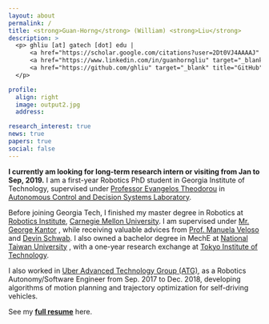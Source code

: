 ```yaml
---
layout: about
permalink: /
title: <strong>Guan-Horng</strong> (William) <strong>Liu</strong>
description: >
  <p> ghliu [at] gatech [dot] edu | 
      <a href="https://scholar.google.com/citations?user=2Dt0VJ4AAAAJ" target="_blank" title="Google Scholar"><i class="ai ai-google-scholar"></i> Google Scholar</a> |   
      <a href="https://www.linkedin.com/in/guanhorngliu" target="_blank" title="LinkedIn"><i class="fab fa-linkedin"></i> LinkedIn</a> |
      <a href="https://github.com/ghliu" target="_blank" title="GitHub"><i class="fab fa-github"></i> ghliu</a> 
  </p>

profile:
  align: right
  image: output2.jpg
  address: 

research_interest: true
news: true
papers: true
social: false
---
```


<b>I currently am looking for long-term research intern or visiting from Jan to Sep, 2019.</b> I am a first-year Robotics PhD student in Georgia Institute of Technology, supervised under <a href="https://scholar.google.com/citations?user=dG9MV7oAAAAJ&amp;hl=en" target="\_blank">Professor Evangelos Theodorou</a> in <a href="http://pwp.gatech.edu/acds/" target="\_blank">Autonomous Control and Decision Systems Laboratory</a>. 

<!-- My research interest lies broadly under <b>Robot Learning and Control</b>. Specifically, I have researched on Deep (Inverse) Reinforcement Learning, Stochastic Optimal Control, and combing XXX -->

Before joining Georgia Tech, I finished my master degree in Robotics at 
<a href="http://ri.cmu.edu/" target="\_blank">Robotics Institute</a>, 
<a href="http://www.cmu.edu/" target="\_blank">Carnegie Mellon University</a>. I am supervised under 
<a href="http://ri.cmu.edu/ri-faculty/george-a-kantor/" target="\_blank">Mr. George Kantor</a>
, while receiving valuable advices from 
<a href="https://www.cs.cmu.edu/~mmv/" target="\_blank">Prof. Manuela Veloso</a>
 and 
<a href="https://devinschwab.com/" target="\_blank">Devin Schwab</a>. 
I also owned a bachelor degree in MechE at 
<a href="http://www.ntu.edu.tw/english/index.html" target="\_blank">National Taiwan University</a>
, with a one-year research exchange at
<a href="https://www.titech.ac.jp/english/" target="\_blank">Tokyo Institute of Technology</a>.
<!-- My research here relates to off-road autonomous navigation for all-terrain vehicle application. Specifically, I worked on deep reinforcement learning, deep imitation learning, and model-predictive planning as my master thesis.  -->

I also worked in 
<a href="https://www.uber.com/info/atg/" target="\_blank">Uber Advanced Technology Group (ATG)</a>, as a Robotics Autonomy/Software Engineer from Sep. 2017 to Dec. 2018, developing algorithms of motion planning and trajectory optimization for self-driving vehicles.

See my 
<a href="https://ghliu.github.io/assets/pub/CV-two-page-2019.pdf" target="\_blank"><b>full resume</b></a> here.
